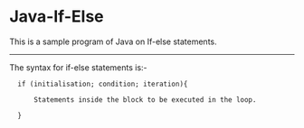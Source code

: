 # Java-If-Else
This is a sample program of Java on If-else statements.

---

The syntax for if-else statements is:-

      if (initialisation; condition; iteration){

          Statements inside the block to be executed in the loop.
      
      }
